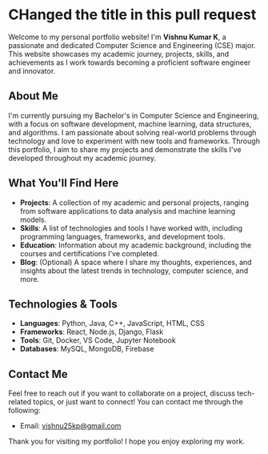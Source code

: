 # CHanged the title in this pull request

Welcome to my personal portfolio website! I'm **Vishnu Kumar K**, a passionate and dedicated Computer Science and Engineering (CSE) major. This website showcases my academic journey, projects, skills, and achievements as I work towards becoming a proficient software engineer and innovator.

## About Me

I'm currently pursuing my Bachelor's in Computer Science and Engineering, with a focus on software development, machine learning, data structures, and algorithms. I am passionate about solving real-world problems through technology and love to experiment with new tools and frameworks. Through this portfolio, I aim to share my projects and demonstrate the skills I've developed throughout my academic journey.
 
## What You'll Find Here

- **Projects**: A collection of my academic and personal projects, ranging from software applications to data analysis and machine learning models.
- **Skills**: A list of technologies and tools I have worked with, including programming languages, frameworks, and development tools.
- **Education**: Information about my academic background, including the courses and certifications I've completed.
- **Blog**: (Optional) A space where I share my thoughts, experiences, and insights about the latest trends in technology, computer science, and more.

## Technologies & Tools

- **Languages**: Python, Java, C++, JavaScript, HTML, CSS
- **Frameworks**: React, Node.js, Django, Flask
- **Tools**: Git, Docker, VS Code, Jupyter Notebook
- **Databases**: MySQL, MongoDB, Firebase

## Contact Me

Feel free to reach out if you want to collaborate on a project, discuss tech-related topics, or just want to connect! You can contact me through the following:

- Email: vishnu25kp@gmail.com


Thank you for visiting my portfolio! I hope you enjoy exploring my work.




